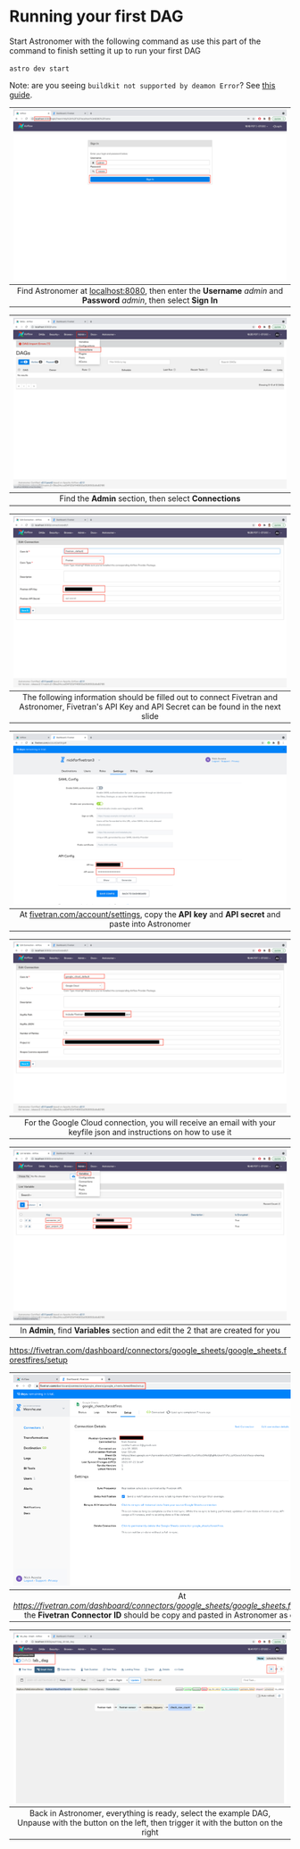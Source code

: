 # Running your first DAG 

Start Astronomer with the following command as use this part of the command to finish setting it up to run your first DAG

`astro dev start`

Note: are you seeing `buildkit not supported by deamon Error`? See [this guide](https://forum.astronomer.io/t/buildkit-not-supported-by-daemon-error-command-docker-build-t-airflow-astro-bcb837-airflow-latest-failed-failed-to-execute-cmd-exit-status-1/857).

| ![astro1.png](../../images/astro1.png) |
|:--:|
| Find Astronomer at [localhost:8080](localhost:8080), then enter the **Username** *admin* and **Password** *admin*, then select **Sign In**|

| ![astro2.png](../../images/astro2.png) |
|:--:|
| Find the **Admin** section, then select **Connections** |

| ![astro3.png](../../images/astro3.png) |
|:--:|
| The following information should be filled out to connect Fivetran and Astronomer, Fivetran's API Key and API Secret can be found in the next slide  |

| ![astro3.1.png](../../images/astro3.1.png) |
|:--:|
| At [fivetran.com/account/settings](fivetran.com/account/settings), copy the **API key** and **API secret** and paste into Astronomer |

| ![astro4.png](../../images/astro4.png) |
|:--:|
| For the Google Cloud connection, you will receive an email with your keyfile json and instructions on how to use it |

| ![astro5.png](../../images/astro5.png) |
|:--:|
| In **Admin**, find **Variables** section and edit the 2 that are created for you |

https://fivetran.com/dashboard/connectors/google_sheets/google_sheets.forestfires/setup

| ![astro5.1.png](../../images/astro5.1.png) |
|:--:|
| At *https://fivetran.com/dashboard/connectors/google_sheets/google_sheets.forestfires/setup*, the **Fivetran Connector ID** should be copy and pasted in Astronomer as **connector_id** |

| ![astro6.png](../../images/astro6.png) |
|:--:|
| Back in Astronomer, everything is ready, select the example DAG, Unpause with the button on the left, then trigger it with the button on the right |
